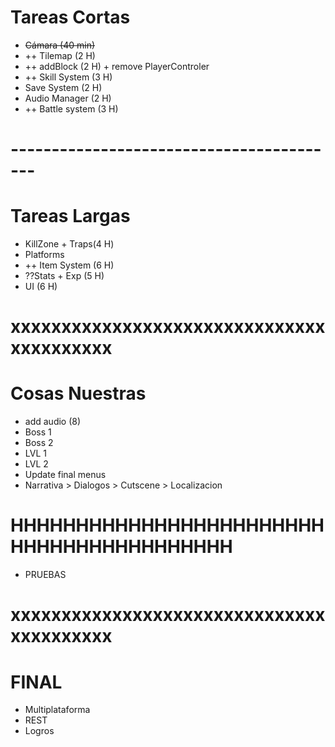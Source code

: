# Tareas Cortas
- ~~Cámara (40 min)~~
- ++ Tilemap (2 H)
- ++ addBlock (2 H) + remove PlayerControler
- ++ Skill System (3 H)
- Save System (2 H)
- Audio Manager (2 H)
- ++ Battle system (3 H)
# -----------------------------------------
# Tareas Largas
- KillZone + Traps(4 H)
- Platforms
- ++ Item System (6 H)
- ??Stats + Exp (5 H)
- UI (6 H)
# xxxxxxxxxxxxxxxxxxxxxxxxxxxxxxxxxxxxxxxxx
# Cosas Nuestras
- add audio (8)
- Boss 1
- Boss 2
- LVL 1
- LVL 2
- Update final menus
- Narrativa > Dialogos > Cutscene > Localizacion
# HHHHHHHHHHHHHHHHHHHHHHHHHHHHHHHHHHHHHHHHH
- PRUEBAS
# xxxxxxxxxxxxxxxxxxxxxxxxxxxxxxxxxxxxxxxxx
# FINAL 
- Multiplataforma
- REST
- Logros
